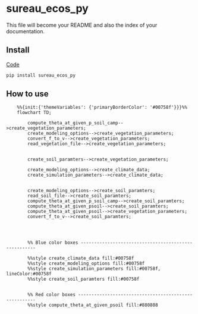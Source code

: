 # sureau_ecos_py


<!-- WARNING: THIS FILE WAS AUTOGENERATED! DO NOT EDIT! -->

This file will become your README and also the index of your
documentation.

## Install

[Code](https://cuddly-train-pg45gq96vww26wgv.github.dev/)

``` sh
pip install sureau_ecos_py
```

## How to use

``` mermaid
    %%{init:{'themeVariables': {'primaryBorderColor': '#00758f'}}}%%
    flowchart TD;

        compute_theta_at_given_p_soil_camp-->create_vegetation_parameters;
        create_modeling_options-->create_vegetation_parameters;
        convert_f_to_v-->create_vegetation_parameters;
        read_vegetation_file-->create_vegetation_parameters;

        
        create_soil_paramters-->create_vegetation_parameters;
        
        create_modeling_options-->create_climate_data;
        create_simulation_parameters-->create_climate_data;
        

        create_modeling_options-->create_soil_paramters;
        read_soil_file-->create_soil_paramters;
        compute_theta_at_given_p_soil_camp-->create_soil_paramters;
        compute_theta_at_given_psoil-->create_soil_paramters;
        compute_theta_at_given_psoil-->create_vegetation_parameters;
        convert_f_to_v-->create_soil_paramters;
        

        

        %% Blue color boxes -----------------------------------------------------

        %%style create_climate_data fill:#00758f
        %%style create_modeling_options fill:#00758f
        %%style create_simulation_parameters fill:#00758f, lineColor:#00758f
        %%style create_soil_paramters fill:#00758f


        %% Red color boxes ------------------------------------------------------
        %%style compute_theta_at_given_psoil fill:#880808

```
